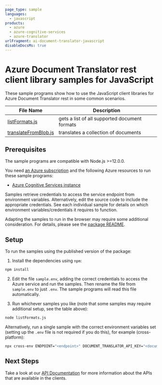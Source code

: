 ```yaml
---
page_type: sample
languages:
  - javascript
products:
  - azure
  - azure-cognitive-services
  - azure-translator
urlFragment: ai-document-translator-javascript
disableDocsMs: true
---
```


# Azure Document Translator rest client library samples for JavaScript

These sample programs show how to use the JavaScript client libraries for Azure Document Translator rest in some common scenarios.

| **File Name**                             | **Description**                               |
| ----------------------------------------- | --------------------------------------------- |
| [listFormats.js][listformats]             | gets a list of all supported document formats |
| [translateFromBlob.js][translatefromblob] | translates a collection of documents          |

## Prerequisites

The sample programs are compatible with Node.js >=12.0.0.

You need [an Azure subscription][freesub] and the following Azure resources to run these sample programs:

- [Azure Cognitive Services instance][createinstance_azurecognitiveservicesinstance]

Samples retrieve credentials to access the service endpoint from environment variables. Alternatively, edit the source code to include the appropriate credentials. See each individual sample for details on which environment variables/credentials it requires to function.

Adapting the samples to run in the browser may require some additional consideration. For details, please see the [package README][package].

## Setup

To run the samples using the published version of the package:

1. Install the dependencies using `npm`:

```bash
npm install
```

2. Edit the file `sample.env`, adding the correct credentials to access the Azure service and run the samples. Then rename the file from `sample.env` to just `.env`. The sample programs will read this file automatically.

3. Run whichever samples you like (note that some samples may require additional setup, see the table above):

```bash
node listFormats.js
```

Alternatively, run a single sample with the correct environment variables set (setting up the `.env` file is not required if you do this), for example (cross-platform):

```bash
npx cross-env ENDPOINT="<endpoint>" DOCUMENT_TRANSLATOR_API_KEY="<document translator api key>" node listFormats.js
```

## Next Steps

Take a look at our [API Documentation][apiref] for more information about the APIs that are available in the clients.

[listformats]: https://github.com/Azure/azure-sdk-for-js/blob/master/sdk/documenttranslator/ai-document-translator-rest/samples/v1/javascript/listFormats.js
[translatefromblob]: https://github.com/Azure/azure-sdk-for-js/blob/master/sdk/documenttranslator/ai-document-translator-rest/samples/v1/javascript/translateFromBlob.js
[apiref]: https://docs.microsoft.com/azure/cognitive-services/translator/document-translation/overview
[freesub]: https://azure.microsoft.com/free/
[createinstance_azurecognitiveservicesinstance]: https://docs.microsoft.com/azure/cognitive-services/cognitive-services-apis-create-account
[package]: https://github.com/Azure/azure-sdk-for-js/tree/master/sdk/documenttranslator/ai-document-translator-rest/README.md
